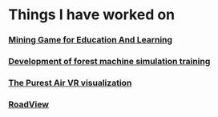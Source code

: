 # Things I have worked on

### [Mining Game for Education And Learning](https://www.migael.fi/)

### [Development of forest machine simulation training](https://www.frostbit.fi/en/portfolio/mesi/)

### [The Purest Air VR visualization](https://discovermuonio.fi/en/thepurestair/virtual-trip-to-pallas-yllastunturi-national-park/)

### [RoadView](https://www.frostbit.fi/en/portfolio/roadview/)
